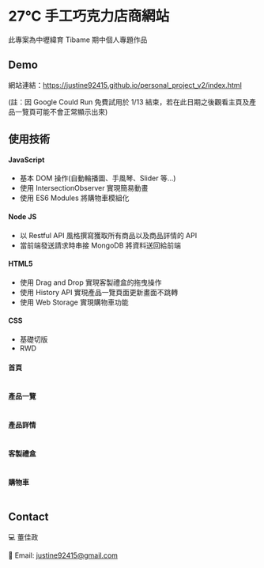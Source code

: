 # 27°C 手工巧克力店商網站

此專案為中壢緯育 Tibame 期中個人專題作品

## Demo

網站連結：https://justine92415.github.io/personal_project_v2/index.html

(註：因 Google Could Run 免費試用於 1/13 結束，若在此日期之後觀看主頁及產品一覽頁可能不會正常顯示出來)

## 使用技術

#### JavaScript

-   基本 DOM 操作(自動輪播圖、手風琴、Slider 等...)
-   使用 IntersectionObserver 實現簡易動畫
-   使用 ES6 Modules 將購物車模組化

#### Node JS

-   以 Restful API 風格撰寫獲取所有商品以及商品詳情的 API
-   當前端發送請求時串接 MongoDB 將資料送回給前端

#### HTML5

-   使用 Drag and Drop 實現客製禮盒的拖曳操作
-   使用 History API 實現產品一覽頁面更新畫面不跳轉
-   使用 Web Storage 實現購物車功能

#### CSS

-   基礎切版
-   RWD

#### 首頁

<img src="./assets/demo/27-1_GIF.gif" alt=""/>

#### 產品一覽

<img src="./assets/demo/27-2_GIF.gif" alt=""/>

#### 產品詳情

<img src="./assets/demo/27-3_GIF.gif" alt=""/>

#### 客製禮盒

<img src="./assets/demo/27-4_GIF.gif" alt=""/>

#### 購物車

<img src="./assets/demo/27-5_GIF.gif" alt=""/>

## Contact

💻 董佳政

📧 Email: justine92415@gmail.com
